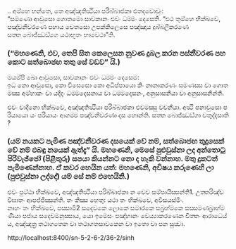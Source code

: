 .. අම‍්හෙ භන‍්තෙ, තෙ අඤ‍්ඤතිත්‍ථියා පරිබ‍්බාජකා එතදවොචුං: “සමණො ආවුසො ගොතමො සාවකානං එවං ධම‍්මං දෙසෙති. “එථ තුම‍්හෙ භික‍්ඛවෙ, 
	පඤ‍්චනීවරණෙ පහාය චෙතසො උපක‍්කිලෙසෙ පඤ‍්ඤාය දුබ‍්බලීකරණෙ
	සත‍්ත බොජ‍්ඣඞ‍්ගෙ යථාභූතං භාවෙථා”ති.
	
### (“මහණෙනි, එව, තෙපි සිත කෙලෙසන නුවණ දුබල කරන පස්නීවරණ පහ කොට සත්බොජඟ තතු සේ වඩව” යි.)
මයම‍්පි ඛො ආවුසො, සාවකානං එවං ධම‍්මං දෙසෙම:
ඉධ නො ආවුසො, කො විසෙසො කො අධිප‍්පායො කිං නානාකරණං සමණස‍්ස වා ගොතමස‍්ස අම‍්හාකං වා යදිදං ධම‍්මදෙසනාය වා ධම‍්මදෙසනං, අනුසාසනියා වා අනුසාසනින‍්ති.

එවං වාදිනො භික‍්ඛවෙ, අඤ‍්ඤතිත්‍ථියා පරිබ‍්බාජකා එවමස‍්සු වචනීයා. අත්‍ථි පනාවුසො පරියායො යං පරියායං ආගම‍්ම පඤ‍්චනීවරණා දස හොන‍්ති. සත‍්ත බොජ‍්ඣඞ‍්ගා චතුද‍්දසාති? 
### (යම් නයකට පැමිණ පඤ්චනීවරණ දසයෙක් වේ නම්, සත්බොජඟ තුදුසෙක් වේ නම් එබඳු නයෙක් ඇත්දැ” යි. මහණෙනි, මෙසේ පුළුවුස්නා ලද අන්තොටු පිරිවැජ්ජෝ (පිළිතුරු) සපයා කියන්නට නො ද හැකි වන්නාහ. මතු දුකටත් පැමිණෙන්නාහ. ඒ කවර හෙයින යත්: මහණෙනි, අවිෂය කරුණෙහි ලා (පුළුවුස්නා ලද්දේ) යම් සේ නම් එහෙයිනි.)
එවං පුට‍්ඨා භික‍්ඛවෙ, අඤ‍්ඤතිත්‍ථියා පරිබ‍්බාජකා න චෙව සම‍්පායිස‍්සන‍්ති1. උත‍්තරිඤ‍්ච විඝාතං ආපජ‍්ජිස‍්සන‍්ති. තං කිස‍්ස හෙතු: යථා තං භික‍්ඛවෙ, අවිසයස‍්මිං. 
නාහං තං භික‍්ඛවෙ, පස‍්සාමි2 සදෙවකෙ ලොකෙ සමාරකෙ සබ්‍රහ‍්මකෙ සස‍්සමණබ්‍රාහ‍්මණියා පජාය සදෙවමනුස‍්සාය, යො ඉමෙසං පඤ‍්හානං වෙය්‍යාකරණෙන චිත‍්තං ආරාධෙය්‍ය, අඤ‍්ඤත්‍ර තථාගතෙන වා තථාගතසාවකෙන වා ඉතො වා පන සුත්‍වා.

http://localhost:8400/sn-5-2-6-2/36-2/sinh

